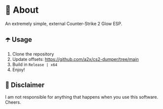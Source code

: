 # 👾 About
An extremely simple, external Counter-Strike 2 Glow ESP.

## ☂️ Usage
1. Clone the repository
2. Update offsets: https://github.com/a2x/cs2-dumper/tree/main
3. Build in `Release | x64`
4. Enjoy!

## 🗿 Disclaimer
I am not responsible for anything that happens when you use this software. Cheers.
